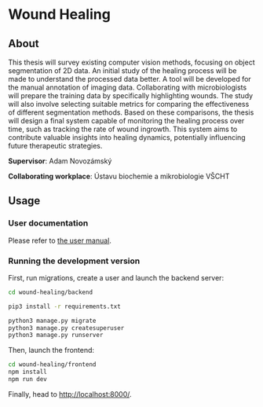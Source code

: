 # Wound Healing

## About

This thesis will survey existing computer vision methods, focusing on object segmentation of 2D data. An initial study of the healing process will be made to understand the processed data better. A tool will be developed for the manual annotation of imaging data. Collaborating with microbiologists will prepare the training data by specifically highlighting wounds. The study will also involve selecting suitable metrics for comparing the effectiveness of different segmentation methods. Based on these comparisons, the thesis will design a final system capable of monitoring the healing process over time, such as tracking the rate of wound ingrowth. This system aims to contribute valuable insights into healing dynamics, potentially influencing future therapeutic strategies.

**Supervisor**: Adam Novozámský

**Collaborating workplace**: Ústavu biochemie a mikrobiologie VŠCHT

## Usage
### User documentation
Please refer to [the user manual](docs/manual.md).

### Running the development version

First, run migrations, create a user and launch the backend server:
```sh
cd wound-healing/backend

pip3 install -r requirements.txt

python3 manage.py migrate
python3 manage.py createsuperuser
python3 manage.py runserver
```
Then, launch the frontend:
```sh
cd wound-healing/frontend
npm install
npm run dev
```

Finally, head to [http://localhost:8000/](http://localhost:8000).
